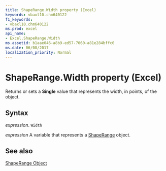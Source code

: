 ```yaml
---
title: ShapeRange.Width property (Excel)
keywords: vbaxl10.chm640122
f1_keywords:
- vbaxl10.chm640122
ms.prod: excel
api_name:
- Excel.ShapeRange.Width
ms.assetid: b1aae046-a8b9-ed57-7060-a81e284bffc0
ms.date: 06/08/2017
localization_priority: Normal
---
```



# ShapeRange.Width property (Excel)

Returns or sets a  **Single** value that represents the width, in points, of the object.


## Syntax

_expression_. `Width`

_expression_ A variable that represents a [ShapeRange](./Excel.ShapeRange.md) object.


## See also


[ShapeRange Object](Excel.ShapeRange.md)

